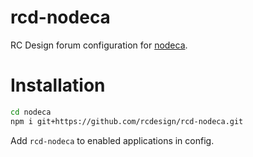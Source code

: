 rcd-nodeca
==========

RC Design forum configuration for [nodeca](https://github.com/nodeca/nodeca).

Installation
============

```sh
cd nodeca
npm i git+https://github.com/rcdesign/rcd-nodeca.git
```

Add `rcd-nodeca` to enabled applications in config.
